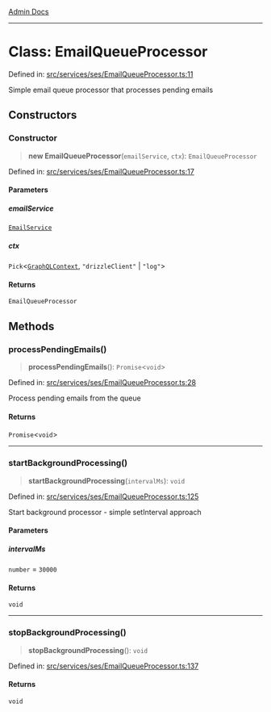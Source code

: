 [Admin Docs](/)

***

# Class: EmailQueueProcessor

Defined in: [src/services/ses/EmailQueueProcessor.ts:11](https://github.com/Sourya07/talawa-api/blob/cfbd515d04ffba748b09232a33807f1845dd1878/src/services/ses/EmailQueueProcessor.ts#L11)

Simple email queue processor that processes pending emails

## Constructors

### Constructor

> **new EmailQueueProcessor**(`emailService`, `ctx`): `EmailQueueProcessor`

Defined in: [src/services/ses/EmailQueueProcessor.ts:17](https://github.com/Sourya07/talawa-api/blob/cfbd515d04ffba748b09232a33807f1845dd1878/src/services/ses/EmailQueueProcessor.ts#L17)

#### Parameters

##### emailService

[`EmailService`](../../EmailService/classes/EmailService.md)

##### ctx

`Pick`\<[`GraphQLContext`](../../../../graphql/context/type-aliases/GraphQLContext.md), `"drizzleClient"` \| `"log"`\>

#### Returns

`EmailQueueProcessor`

## Methods

### processPendingEmails()

> **processPendingEmails**(): `Promise`\<`void`\>

Defined in: [src/services/ses/EmailQueueProcessor.ts:28](https://github.com/Sourya07/talawa-api/blob/cfbd515d04ffba748b09232a33807f1845dd1878/src/services/ses/EmailQueueProcessor.ts#L28)

Process pending emails from the queue

#### Returns

`Promise`\<`void`\>

***

### startBackgroundProcessing()

> **startBackgroundProcessing**(`intervalMs`): `void`

Defined in: [src/services/ses/EmailQueueProcessor.ts:125](https://github.com/Sourya07/talawa-api/blob/cfbd515d04ffba748b09232a33807f1845dd1878/src/services/ses/EmailQueueProcessor.ts#L125)

Start background processor - simple setInterval approach

#### Parameters

##### intervalMs

`number` = `30000`

#### Returns

`void`

***

### stopBackgroundProcessing()

> **stopBackgroundProcessing**(): `void`

Defined in: [src/services/ses/EmailQueueProcessor.ts:137](https://github.com/Sourya07/talawa-api/blob/cfbd515d04ffba748b09232a33807f1845dd1878/src/services/ses/EmailQueueProcessor.ts#L137)

#### Returns

`void`
